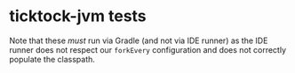 ticktock-jvm tests
==================

Note that these _must_ run via Gradle (and not via IDE runner) as the IDE runner does not respect
our `forkEvery` configuration and does not correctly populate the classpath.

